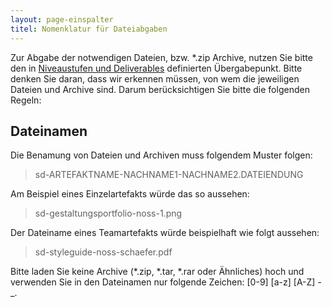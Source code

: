 ```yaml
---
layout: page-einspalter
titel: Nomenklatur für Dateiabgaben
---
```


Zur Abgabe der notwendigen Dateien, bzw. \*.zip Archive, nutzen Sie bitte den in [Niveaustufen und Deliverables](/mi-bachelor-screendesign/niveaustufen) definierten Übergabepunkt. Bitte denken Sie daran, dass wir erkennen müssen, von wem die jeweiligen Dateien und Archive sind. Darum berücksichtigen Sie bitte die folgenden Regeln:

## Dateinamen
<!--
<div id="nomenklatur">

|  Artefakt |  Nomenklatur |  Beispiel  |
|---|---|---|
| Gestaltungsportfolio (je Aufgabe) | sd-201920-gestaltungsportfolio-NACHNAME-AUFGABENNUMMER.png  | sd-201920-gestaltungsportfolio-noss-1.png  |
| Angebot & Anschreiben |  sd-201920-anschreiben-NACHNAME1-NACHNAME2.pdf |  sd-201920-anschreiben-noss-schaefer.pdf |
| Designkonzept als Mockup  |  sd-201920-designkonzept-NACHNAME1-NACHNAME2-SCREENNAME-NR.png |  sd-201920-designkonzept-noss-schaefer-startscreen-01.png |
| Patternlab/Styleguide  | sd-201920-styleguide-NACHNAME1-NACHNAME2.pdf  |  sd-201920-styleguide-noss-schaefer.pdf |

</div>
-->

Die Benamung von Dateien und Archiven muss folgendem Muster folgen:

> sd-ARTEFAKTNAME-NACHNAME1-NACHNAME2.DATEIENDUNG

Am Beispiel eines Einzelartefakts würde das so aussehen:

> sd-gestaltungsportfolio-noss-1.png

Der Dateiname eines Teamartefakts würde beispielhaft wie folgt aussehen:

> sd-styleguide-noss-schaefer.pdf


Bitte laden Sie keine Archive (*.zip, *.tar, *.rar oder Ähnliches) hoch und verwenden Sie in den Dateinamen nur folgende Zeichen: [0-9] [a-z] [A-Z] -_\.


<!--
> Bitte keine Archive (*.zip, *.tar, *.rar oder Ähnliches) hochladen, sondern ausschließlich einzelene Dateien. Wir nehmen ausschlißelich PNG und PDF Dateien an. Die PNG Files bitte in zweifacher Größe (2x) exportieren.
-->
